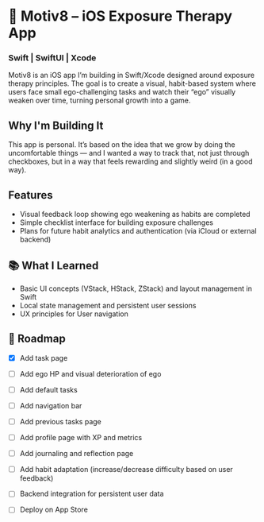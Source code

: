 # 🧠 Motiv8 – iOS Exposure Therapy App #
### Swift | SwiftUI | Xcode ###
Motiv8 is an iOS app I’m building in Swift/Xcode designed around exposure therapy principles. The goal is to create a visual, habit-based system where users face small ego-challenging tasks and watch their “ego” visually weaken over time, turning personal growth into a game.

## Why I'm Building It ##
This app is personal. It’s based on the idea that we grow by doing the uncomfortable things — and I wanted a way to track that, not just through checkboxes, but in a way that feels rewarding and slightly weird (in a good way).

## Features ## 
- Visual feedback loop showing ego weakening as habits are completed
- Simple checklist interface for building exposure challenges
- Plans for future habit analytics and authentication (via iCloud or external backend)

## 📚 What I Learned ##
- Basic UI concepts (VStack, HStack, ZStack) and layout management in Swift
- Local state management and persistent user sessions
- UX principles for User navigation

## 🚧 Roadmap ##
- [x] Add task page
- [ ] Add ego HP and visual deterioration of ego
- [ ] Add default tasks
- [ ] Add navigation bar
- [ ] Add previous tasks page
- [ ] Add profile page with XP and metrics
- [ ] Add journaling and reflection page
- [ ] Add habit adaptation (increase/decrease difficulty based on user feedback)
- [ ] Backend integration for persistent user data
- [ ] Deploy on App Store

